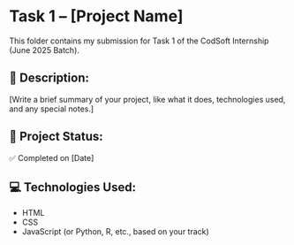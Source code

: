 # Task 1 – [Project Name]

This folder contains my submission for Task 1 of the CodSoft Internship (June 2025 Batch).

## 📌 Description:
[Write a brief summary of your project, like what it does, technologies used, and any special notes.]

## 🔗 Project Status:
✅ Completed on [Date]

## 💻 Technologies Used:
- HTML
- CSS
- JavaScript
(or Python, R, etc., based on your track)

